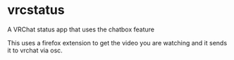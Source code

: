 # vrcstatus
A VRChat status app that uses the chatbox feature

This uses a firefox extension to get the video you are watching and it sends it to vrchat via osc.
